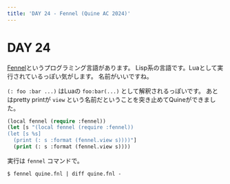 ```yaml
---
title: 'DAY 24 - Fennel (Quine AC 2024)'
---
```


# DAY 24

[Fennel](https://fennel-lang.org)というプログラミング言語があります。
Lisp系の言語です。Luaとして実行されているっぽい気がします。
名前がいいですね。

`(: foo :bar ...)` はLuaの `foo:bar(...)` として解釈されるっぽいです。
あとはpretty printが `view` という名前だということを突き止めてQuineができました。

```lisp
(local fennel (require :fennel))
(let [s "(local fennel (require :fennel))
(let [s %s]
  (print (: s :format (fennel.view s))))"]
  (print (: s :format (fennel.view s))))
```

実行は `fennel` コマンドで。

```console
$ fennel quine.fnl | diff quine.fnl -
```
